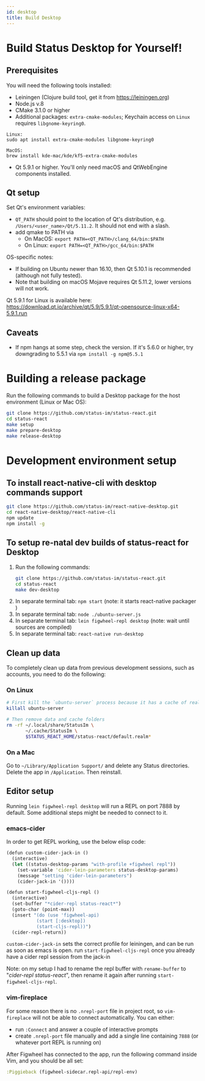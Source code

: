 ```yaml
---
id: desktop
title: Build Desktop
---
```


# Build Status Desktop for Yourself!

## Prerequisites

You will need the following tools installed:
  - Leiningen (Clojure build tool, get it from https://leiningen.org)
  - Node.js v.8
  - CMake 3.1.0 or higher
  - Additional packages: `extra-cmake-modules`; Keychain access on `Linux` requires `libgnome-keyring0`.
  ```
  Linux:
sudo apt install extra-cmake-modules libgnome-keyring0

MacOS:
brew install kde-mac/kde/kf5-extra-cmake-modules
  ```
  - Qt 5.9.1 or higher. You'll only need macOS and QtWebEngine components installed. 


## Qt setup

Set Qt's environment variables: 
  - `QT_PATH` should point to the location of Qt's distribution, e.g. `/Users/<user_name>/Qt/5.11.2`. It should not end with a slash.
  - add qmake to PATH via 
    - On MacOS: `export PATH=<QT_PATH>/clang_64/bin:$PATH`
    - On Linux: `export PATH=<QT_PATH>/gcc_64/bin:$PATH`

OS-specific notes:
  - If building on Ubuntu newer than 16.10, then Qt 5.10.1 is recommended (although not fully tested).
  - Note that building on macOS Mojave requires Qt 5.11.2, lower versions will not work.

Qt 5.9.1 for Linux is available here: https://download.qt.io/archive/qt/5.9/5.9.1/qt-opensource-linux-x64-5.9.1.run

## Caveats

- If npm hangs at some step, check the version. If it's 5.6.0 or higher, try downgrading to 5.5.1 via `npm install -g npm@5.5.1`

# Building a release package

Run the following commands to build a Desktop package for the host environment (Linux or Mac OS):

``` bash
git clone https://github.com/status-im/status-react.git
cd status-react
make setup
make prepare-desktop
make release-desktop
```

# Development environment setup

## To install react-native-cli with desktop commands support

``` bash
git clone https://github.com/status-im/react-native-desktop.git
cd react-native-desktop/react-native-cli
npm update
npm install -g
```

## To setup re-natal dev builds of status-react for Desktop

1. Run the following commands:
    ``` bash
    git clone https://github.com/status-im/status-react.git
    cd status-react
    make dev-desktop
    ```
1. In separate terminal tab: `npm start` (note: it starts react-native packager )
1. In separate terminal tab: `node ./ubuntu-server.js`
1. In separate terminal tab: `lein figwheel-repl desktop` (note: wait until sources are compiled)
1. In separate terminal tab: `react-native run-desktop`

## Clean up data

To completely clean up data from previous development sessions, such as accounts, you need to do the following:

### On Linux

``` bash
# First kill the `ubuntu-server` process because it has a cache of realm db
killall ubuntu-server

# Then remove data and cache folders
rm -rf ~/.local/share/StatusIm \
       ~/.cache/StatusIm \
       $STATUS_REACT_HOME/status-react/default.realm*
```

### On a Mac

Go to `~/Library/Application Support/` and delete any Status directories. Delete the app in `/Application`. Then reinstall.

## Editor setup

Running `lein figwheel-repl desktop` will run a REPL on port 7888 by default. Some additional steps might be needed to connect to it.

### emacs-cider

In order to get REPL working, use the below elisp code:

``` clojure
(defun custom-cider-jack-in ()
  (interactive)
  (let ((status-desktop-params "with-profile +figwheel repl"))
    (set-variable 'cider-lein-parameters status-desktop-params)
    (message "setting 'cider-lein-parameters")
    (cider-jack-in '())))

(defun start-figwheel-cljs-repl ()
  (interactive)
  (set-buffer "*cider-repl status-react*")
  (goto-char (point-max))
  (insert "(do (use 'figwheel-api)
           (start [:desktop])
           (start-cljs-repl))")
  (cider-repl-return))
```

`custom-cider-jack-in` sets the correct profile for leiningen, and can be run as soon as emacs is open.
run `start-figwheel-cljs-repl` once you already have a cider repl session from the jack-in

Note: on my setup I had to rename the repl buffer with `rename-buffer` to "*cider-repl status-react*", then
rename it again after running `start-figwheel-cljs-repl`.

### vim-fireplace

For some reason there is no `.nrepl-port` file in project root, so `vim-fireplace` will not be able to connect automatically. You can either:

- run `:Connect` and answer a couple of interactive prompts
- create `.nrepl-port` file manually and add a single line containing `7888` (or whatever port REPL is running on)

After Figwheel has connected to the app, run the following command inside Vim, and you should be all set:

``` clojure
:Piggieback (figwheel-sidecar.repl-api/repl-env)
```
